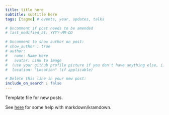 ```yaml
---
title: title here
subtitle: subtitle here
tags: [tagme] # events, year, updates, talks

# Uncomment if post needs to be amended
# last_modified_at: YYYY-MM-DD

# Uncomment to show author on post:
# show_author : true
# author:
#   name: Name Here
#   avatar: Link to image
#  (use your github profile picture if you don't have anything else, i.e. https://avatars.githubusercontent.com/u/30439030)
#  location: "Location" (if applicable)

# Delete this line in your new post:
include_on_search : false
---
```


Template file for new posts.

See <a href="/cheatsheets">here</a> for some help with markdown/kramdown.
